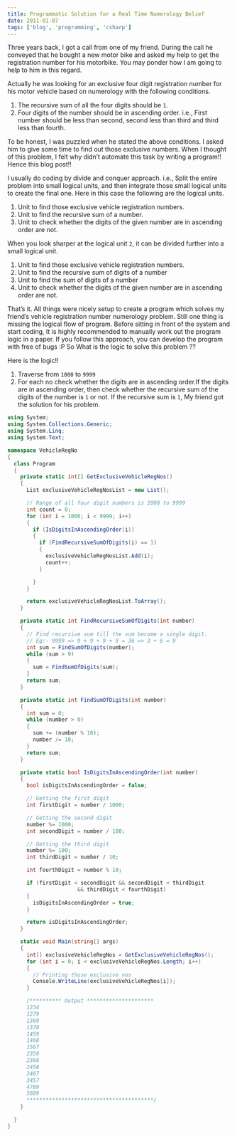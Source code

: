 ```yaml
---
title: Programmatic Solution for a Real Time Numerology Belief
date: 2011-01-07
tags: ['blog', 'programming', 'csharp']
---
```


Three years back, I got a call from one of my friend. During the call he conveyed that he bought a new motor bike and asked my help to get the registration number for his motorbike. You may ponder how I am going to help to him in this regard.

Actually he was looking for an exclusive four digit registration number for his motor vehicle based on numerology with the following conditions.

1. The recursive sum of all the four digits should be `1`.
2. Four digits of the number should be in ascending order. i.e., First number should be less than second, second less than third and third less than fourth.

To be honest, I was puzzled when he stated the above conditions. I asked him to give some time to find out those exclusive numbers. When I thought of this problem, I felt why didn’t automate this task by writing a program!! Hence this blog post!!

I usually do coding by divide and conquer approach. i.e., Split the entire problem into small logical units, and then integrate those small logical units to create the final one. Here in this case the following are the logical units.

1. Unit to find those exclusive vehicle registration numbers.
2. Unit to find the recursive sum of a number.
3. Unit to check whether the digits of the given number are in ascending order are not.
  
When you look sharper at the logical unit `2`, it can be divided further into a small logical unit.

1. Unit to find those exclusive vehicle registration numbers.
2. Unit to find the recursive sum of digits of a number
3. Unit to find the sum of digits of a number
4. Unit to check whether the digits of the given number are in ascending order are not.

That’s it. All things were nicely setup to create a program which solves my friend’s vehicle registration number numerology problem. Still one thing is missing the logical flow of program. Before sitting in front of the system and start coding, It is highly recommended to manually work out the program logic in a paper. If you follow this approach, you can develop the program with free of bugs :P So What is the logic to solve this problem ??

Here is the logic!!

1. Traverse from `1000` to `9999`
2. For each no check whether the digits are in ascending order.If the digits are in ascending order, then check whether the recursive sum of the digits of the number is `1` or not. If the recursive sum is `1`, My friend got the solution for his problem.

```csharp
using System;
using System.Collections.Generic;
using System.Linq;
using System.Text;

namespace VehicleRegNo
{
  class Program
  {
    private static int[] GetExclusiveVehicleRegNos()
    {
      List exclusiveVehicleRegNosList = new List();

      // Range of all four digit numbers is 1000 to 9999
      int count = 0;
      for (int i = 1000; i < 9999; i++)
      {
        if (IsDigitsInAscendingOrder(i))
        {
          if (FindRecursiveSumOfDigits(i) == 1)
          {
            exclusiveVehicleRegNosList.Add(i);
            count++;
          }

        }
      }

      return exclusiveVehicleRegNosList.ToArray();
    }

    private static int FindRecursiveSumOfDigits(int number)
    {
      // Find recursive sum till the sum become a single digit.
      // Eg:- 9999 => 9 + 9 + 9 + 9 = 36 => 3 + 6 = 9
      int sum = FindSumOfDigits(number);
      while (sum > 9)
      {
        sum = FindSumOfDigits(sum);
      }
      return sum;
    }

    private static int FindSumOfDigits(int number)
    {
      int sum = 0;
      while (number > 0)
      {
        sum += (number % 10);
        number /= 10;
      }
      return sum;
    }

    private static bool IsDigitsInAscendingOrder(int number)
    {
      bool isDigitsInAscendingOrder = false;

      // Getting the first digit
      int firstDigit = number / 1000;

      // Getting the second digit
      number %= 1000;
      int secondDigit = number / 100;

      // Getting the third digit
      number %= 100;
      int thirdDigit = number / 10;

      int fourthDigit = number % 10;

      if (firstDigit < secondDigit && secondDigit < thirdDigit 
                      && thirdDigit < fourthDigit)
      {
        isDigitsInAscendingOrder = true;
      }

      return isDigitsInAscendingOrder;
    }

    static void Main(string[] args)
    {
      int[] exclusiveVehicleRegNos = GetExclusiveVehicleRegNos();
      for (int i = 0; i < exclusiveVehicleRegNos.Length; i++)
      {
        // Printing those exclusive nos                
        Console.WriteLine(exclusiveVehicleRegNos[i]);
      }

      /********** Output *********************
      1234
      1279
      1369
      1378
      1459
      1468
      1567
      2359
      2368
      2458
      2467
      3457
      4789
      5689
      ****************************************/
    }

  }
}
```